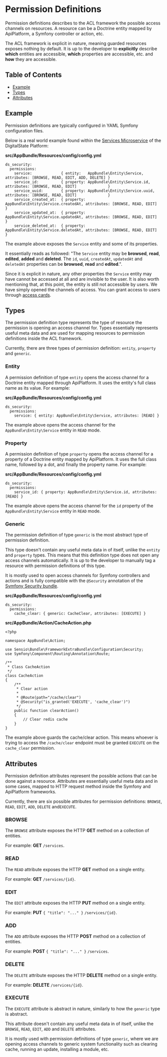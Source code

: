 # Permission Definitions

Permission definitions describes to the ACL framework the possible access channels on resources. A resource can be a Doctrine entity mapped by ApiPlatform, a Symfony controller or action, etc.

The ACL framework is explicit in nature, meaning guarded resources exposes nothing by default. It is up to the developer to __explicitly__ describe __which__ entities are accessible, __which__ properties are accessible, etc. and __how__ they are accessible.

## Table of Contents

- [Example](#example)
- [Types](#types)
- [Attributes](#attributes)

## Example

Permission definitions are typically configured in YAML Symfony configuration files.

Below is a real world example found within the [Services Microservice](https://github.com/DigitalState/Services) of the DigitalState Platform:

__src/AppBundle/Resources/config/config.yml__

```
ds_security:
  permissions:
    service:             { entity:   AppBundle\Entity\Service,           attributes: [BROWSE, READ, EDIT, ADD, DELETE] }
    service_id:          { property: AppBundle\Entity\Service.id,        attributes: [BROWSE, READ, EDIT]              }
    service_uuid:        { property: AppBundle\Entity\Service.uuid,      attributes: [BROWSE, READ, EDIT]              }
    service_created_at:  { property: AppBundle\Entity\Service.createdAt, attributes: [BROWSE, READ, EDIT]              }
    service_updated_at:  { property: AppBundle\Entity\Service.updatedAt, attributes: [BROWSE, READ, EDIT]              }
    service_deleted_at:  { property: AppBundle\Entity\Service.deletedAt, attributes: [BROWSE, READ, EDIT]              }
```

The example above exposes the `Service` entity and some of its properties.

It essentially reads as followed: "The `Service` entity may be __browsed__, __read__, __edited__, __added__ and __deleted__. The `id`, `uuid`, `createdAt`, `updatedAt` and `deletedAt` properties can be __browsed__, __read__ and __edited__.".

Since it is explicit in nature, any other properties the `Service` entity may have cannot be accessed at all and are invisible to the user. It is also worth mentioning that, at this point, the entity is still not accessible by users. We have simply opened the channels of access. You can grant access to users through [access cards](accesses.md).

## Types

The permission definition type represents the type of resource the permission is opening an access channel for. Types essentially represents useful meta data and are used for mapping resources to permission definitions inside the ACL framework.

Currently, there are three types of permission definition: `entity`, `property` and `generic`.

### Entity

A permission definition of type `entity` opens the access channel for a Doctrine entity mapped through ApiPlatform. It uses the entity's full class name as its value. For example:

__src/AppBundle/Resources/config/config.yml__

```
ds_security:
  permissions:
    service: { entity: AppBundle\Entity\Service, attributes: [READ] }
```

The example above opens the access channel for the `AppBundle\Entity\Service` entity in `READ` mode.

### Property

A permission definition of type `property` opens the access channel for a property of a Doctrine entity mapped by ApiPlatform. It uses the full class name, followed by a dot, and finally the property name. For example:

__src/AppBundle/Resources/config/config.yml__

```
ds_security:
  permissions:
    service_id: { property: AppBundle\Entity\Service.id, attributes: [READ] }
```

The example above opens the access channel for the `id` property of the `AppBundle\Entity\Service` entity in `READ` mode.

### Generic

The permission definition of type `generic` is the most abstract type of permission definition.

This type doesn't contain any useful meta data in of itself, unlike the `entity` and `property` types. This means that this definition type does not open any access channels automatically. It is up to the developer to manually tag a resource with permission definitions of this type.

It is mostly used to open access channels for Symfony controllers and actions and is fully compatible with the `@Security` annotation of the [Symfony Security bundle](https://symfony.com/doc/current/security.html).

__src/AppBundle/Resources/config/config.yml__

```
ds_security:
  permissions:
    cache_clear: { generic: CacheClear, attributes: [EXECUTE] }
```

__src/AppBundle/Action/CacheAction.php__

```
<?php

namespace AppBundle\Action;

use Sensio\Bundle\FrameworkExtraBundle\Configuration\Security;
use Symfony\Component\Routing\Annotation\Route;

/**
 * Class CacheAction
 */
class CacheAction
{
    /**
     * Clear action
     *
     * @Route(path="/cache/clear")
     * @Security("is_granted('EXECUTE', 'cache_clear')")
     */
    public function clearAction()
    {
        // Clear redis cache
    }
}

```

The example above guards the cache/clear action. This means whoever is trying to access the `/cache/clear` endpoint must be granted `EXECUTE` on the `cache_clear` permission.

## Attributes

Permission definition attributes represent the possible actions that can be done against a resource. Attributes are essentially useful meta data and in some cases, mapped to HTTP request method inside the Symfony and ApiPlatform frameworks.

Currently, there are six possible attributes for permission definitions: `BROWSE`, `READ`, `EDIT`, `ADD`, `DELETE` and`EXECUTE`.

### BROWSE

The `BROWSE` attribute exposes the HTTP __GET__ method on a collection of entities.

For example: __GET__ `/services`.

### READ

The `READ` attribute exposes the HTTP __GET__ method on a single entity.

For example: __GET__ `/services/{id}`.

### EDIT

The `EDIT` attribute exposes the HTTP __PUT__ method on a single entity.

For example: __PUT__ `{ "title": "..." }` `/services/{id}`.

### ADD

The `ADD` attribute exposes the HTTP __POST__ method on a collection of entities.

For example: __POST__ `{ "title": "..." }` `/services`.

### DELETE

The `DELETE` attribute exposes the HTTP __DELETE__ method on a single entity.

For example: __DELETE__ `/services/{id}`.

### EXECUTE

The `EXECUTE` attribute is abstract in nature, similarly to how the `generic` type is abstract.

This attribute doesn't contain any useful meta data in of itself, unlike the `BROWSE`, `READ`, `EDIT`, `ADD` and `DELETE` attributes.

It is mostly used with permission definitions of type `generic`, where we are opening access channels to generic system functionality such as clearing cache, running an update, installing a module, etc.

